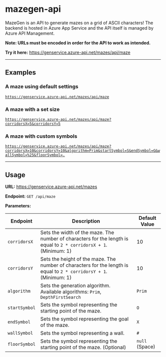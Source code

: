 # mazegen-api

MazeGen is an API to generate mazes on a grid of ASCII characters! The backend is hosted in Azure App Service and the API itself is managed by Azure API Management.

**Note: URLs must be encoded in order for the API to work as intended.**

**Try it here:** https://genservice.azure-api.net/mazes/api/maze

---

## Examples

### A maze using default settings

[`https://genservice.azure-api.net/mazes/api/maze`](https://genservice.azure-api.net/mazes/api/maze)

### A maze with a set size

[`https://genservice.azure-api.net/mazes/api/maze?corridorsX=5&corridorsY=5`](https://genservice.azure-api.net/mazes/api/maze?corridorsX=5&corridorsY=5)

### A maze with custom symbols

[`https://genservice.azure-api.net/mazes/api/maze?corridorsX=10&corridorsY=10&algorithm=Prim&startSymbol=S&endSymbol=G&wallSymbol=%25&floorSymbol=.`](https://genservice.azure-api.net/mazes/api/maze?corridorsX=10&corridorsY=10&algorithm=Prim&startSymbol=S&endSymbol=G&wallSymbol=%25&floorSymbol=.)

---

## Usage

**URL:** https://genservice.azure-api.net/mazes

**Endpoint:** `GET /api/maze`

**Parameters:**

| Endpoint      | Description                                                                                                         | Default Value  |
| ------------- | ------------------------------------------------------------------------------------------------------------------- | -------------- |
| `corridorsX`  | Sets the width of the maze. The number of characters for the length is equal to `2 * corridorsX + 1`. (Minimum: 1)  | 10             |
| `corridorsY`  | Sets the height of the maze. The number of characters for the length is equal to `2 * corridorsY + 1`. (Minimum: 1) | 10             |
| `algorithm`   | Sets the generation algorithm. Available algorithms: `Prim`, `DepthFirstSearch`                                     | `Prim`         |
| `startSymbol` | Sets the symbol representing the starting point of the maze.                                                        | `O`            |
| `endSymbol`   | Sets the symbol representing the goal of the maze.                                                                  | `X`            |
| `wallSymbol`  | Sets the symbol representing a wall.                                                                                | `#`            |
| `floorSymbol` | Sets the symbol representing the starting point of the maze. (Optional)                                             | `null` (Space) |
